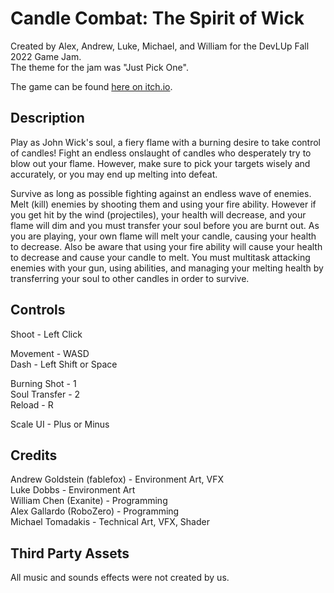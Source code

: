 # Candle Combat: The Spirit of Wick

Created by Alex, Andrew, Luke, Michael, and William for the DevLUp Fall 2022 Game Jam. \
The theme for the jam was "Just Pick One". 

The game can be found [here on itch.io](https://fablefox5.itch.io/candle-combat).

## Description

Play as John Wick's soul, a fiery flame with a burning desire to take control of candles!  Fight an endless onslaught of candles who desperately try to blow out your flame.  However, make sure to pick your targets wisely and accurately, or you may end up melting into defeat.

Survive as long as possible fighting against an endless wave of enemies. Melt (kill) enemies by shooting them and using your fire ability. However if you get hit by the wind (projectiles), your health will decrease, and your flame will dim and you must transfer your soul before you are burnt out. As you are playing, your own flame will melt your candle, causing your health to decrease. Also be aware that using your fire ability will cause your health to decrease and cause your candle to melt. You must multitask attacking enemies with your gun, using abilities, and managing your melting health by transferring your soul to other candles in order to survive.

## Controls

Shoot - Left Click

Movement - WASD \
Dash - Left Shift or Space

Burning Shot - 1 \
Soul Transfer - 2 \
Reload - R

Scale UI - Plus or Minus

## Credits

Andrew Goldstein (fablefox) - Environment Art, VFX \
Luke Dobbs - Environment Art \
William Chen (Exanite) - Programming \
Alex Gallardo (RoboZero) - Programming \
Michael Tomadakis - Technical Art, VFX, Shader

## Third Party Assets

All music and sounds effects were not created by us.
